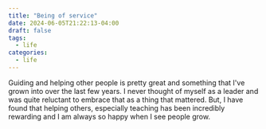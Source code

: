 ```yaml
---
title: "Being of service"
date: 2024-06-05T21:22:13-04:00
draft: false
tags:
  - life
categories:
  - life
---
```


Guiding and helping other people is pretty great and something that I've grown into over the last few years.  I never thought of myself as a leader and was quite reluctant to embrace that as a thing that mattered.  But, I have found that helping others, especially teaching has been incredibly rewarding and I am always so happy when I see people grow.